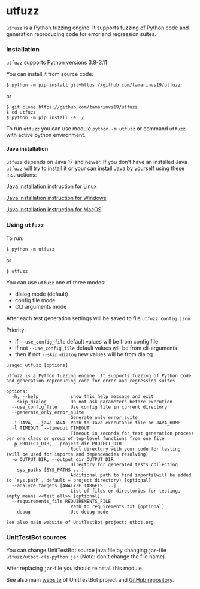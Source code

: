 # utfuzz

`utfuzz` is a Python fuzzing engine. It supports fuzzing of Python code and generation reproducing code for error and regression suites. 

### Installation

`utfuzz` supports Python versions 3.8-3.11

You can install it from source code:
```shell
$ python -m pip install git+https://github.com/tamarinvs19/utfuzz
```

or

```shell
$ git clone https://github.com/tamarinvs19/utfuzz
$ cd utfuzz
$ python -m pip install -e ./
```

To run `utfuzz` you can use module `python -m utfuzz` or command `utfuzz` with active python environment.

#### Java installation

`utfuzz` depends on Java 17 and newer. If you don't have an installed Java `utfuzz` will try to install it or your can install Java by yourself using these instructions:

[Java installation instruction for Linux](https://docs.oracle.com/en/java/javase/17/install/installation-jdk-linux-platforms.html)

[Java installation instruction for Windows](https://docs.oracle.com/en/java/javase/17/install/installation-jdk-microsoft-windows-platforms.html)

[Java installation instruction for MacOS](https://docs.oracle.com/en/java/javase/17/install/installation-jdk-macos.html)

### Using `utfuzz`

To run:
```shell
$ python -m utfuzz
```
or
```shell
$ utfuzz
```

You can use `utfuzz` one of three modes:
* dialog mode (default)
* config file mode
* CLI arguments mode

After each test generation settings will be saved to file `utfuzz_config.json`

Priority:
* if `--use_config_file` default values will be from config file
* if not `--use_config_file` default values will be from cli-arguments
* then if not `--skip-dialog` new values will be from dialog

```
usage: utfuzz [options]

utfuzz is a Python fuzzing engine. It supports fuzzing of Python code and generation reproducing code for error and regression suites

options:
  -h, --help            show this help message and exit
  --skip_dialog         Do not ask parameters before execution
  --use_config_file     Use config file in current directory
  --generate_only_error_suite
                        Generate only error suite
  -j JAVA, --java JAVA  Path to Java executable file or JAVA_HOME
  -t TIMEOUT, --timeout TIMEOUT
                        Timeout in seconds for test generation process per one class or group of top-level functions from one file
  -p PROJECT_DIR, --project_dir PROJECT_DIR
                        Root directory with your code for testing (will be used for imports and dependencies resolving)
  -o OUTPUT_DIR, --output_dir OUTPUT_DIR
                        Directory for generated tests collecting
  --sys_paths [SYS_PATHS ...]
                        Additional path to find imports(will be added to `sys.path`, default = project directory) [optional]
  --analyze_targets [ANALYZE_TARGETS ...]
                        List of files or directories for testing, empty means <<test all>> [optional]
  --requirements_file REQUIREMENTS_FILE
                        Path to requirements.txt [optional]
  --debug               Use debug mode

See also main website of UnitTestBot project: utbot.org
```

### UnitTestBot sources
You can change UnitTestBot source java file by changing `jar`-file `utfuzz/utbot-cli-python.jar` (Note: don't change the file name).

After replacing `jar`-file you should reinstall this module.


See also main [website](https://utbot.org) of UnitTestBot project and [GitHub repository](github.com/UnitTestBot/UTBotJava).

